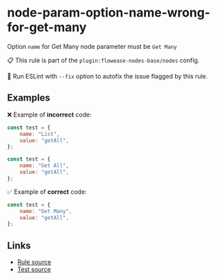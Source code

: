[//]: # "File generated from a template. Do not edit this file directly."

# node-param-option-name-wrong-for-get-many

Option `name` for Get Many node parameter must be `Get Many`

📋 This rule is part of the `plugin:flowease-nodes-base/nodes` config.

🔧 Run ESLint with `--fix` option to autofix the issue flagged by this rule.

## Examples

❌ Example of **incorrect** code:

```js
const test = {
	name: "List",
	value: "getAll",
};

const test = {
	name: "Get All",
	value: "getAll",
};
```

✅ Example of **correct** code:

```js
const test = {
	name: "Get Many",
	value: "getAll",
};
```

## Links

- [Rule source](../../lib/rules/node-param-option-name-wrong-for-get-many.ts)
- [Test source](../../tests/node-param-option-name-wrong-for-get-many.test.ts)
